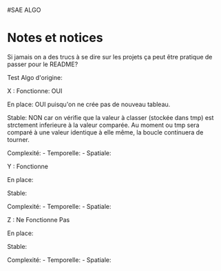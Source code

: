 #SAE ALGO

# Notes et notices
Si jamais on a des trucs à se dire sur les projets ça peut être pratique de passer pour le README? 

Test Algo d'origine:

X : Fonctionne: OUI

En place: OUI puisqu'on ne crée pas de nouveau tableau.

Stable: NON car on vérifie que la valeur à classer (stockée dans tmp) est strctement inferieure à
la valeur comparée. Au moment ou tmp sera comparé à une valeur identique à elle même, la boucle 
continuera de tourner.

Complexité: 
    - Temporelle:
    - Spatiale:


Y : Fonctionne

En place: 

Stable: 

Complexité: 
    - Temporelle:
    - Spatiale:

Z : Ne Fonctionne Pas

En place: 

Stable: 

Complexité: 
    - Temporelle:
    - Spatiale:
